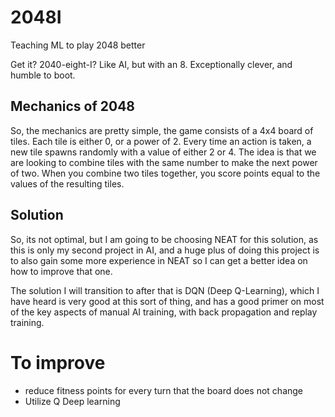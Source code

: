 # 2048I
Teaching ML to play 2048 better

Get it? 2040-eight-I? Like AI, but with an 8. Exceptionally clever, and humble to boot.


## Mechanics of 2048

So, the mechanics are pretty simple, the game consists of a 4x4 board of tiles.
Each tile is either 0, or a power of 2. Every time an action is taken, a new tile spawns randomly with a value of either 2 or 4. The idea is that we are looking to combine tiles with the same number to make the next power of two. When you combine two tiles together, you score points equal to the values of the resulting tiles.

## Solution

So, its not optimal, but I am going to be choosing NEAT for this solution, as this is only my second project in AI, and a huge plus of doing this project is to also gain some more experience in NEAT so I can get a better idea on how to improve that one.

The solution I will transition to after that is DQN (Deep Q-Learning), which I have heard is very good at this sort of thing, and has a good primer on most of the key aspects of manual AI training, with back propagation and replay training.

# To improve
- reduce fitness points for every turn that the board does not change
- Utilize Q Deep learning